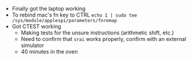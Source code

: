 - Finally got the laptop working
- To rebind mac's fn key to CTRL `echo 1 | sudo tee /sys/module/applespi/parameters/fnremap`
- Got CTEST working
	- Making tests for the unsure instructions (arithmetic shift, etc.)
	- Need to confirm that `srai` works properly, confirm with an external simulator
	- 40 minutes in the oven
